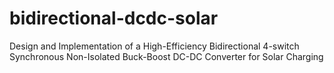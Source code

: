 # bidirectional-dcdc-solar
Design and Implementation of a High-Efficiency Bidirectional 4-switch Synchronous Non-Isolated Buck-Boost DC-DC Converter for Solar Charging

